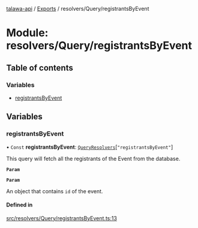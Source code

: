 [talawa-api](../README.md) / [Exports](../modules.md) / resolvers/Query/registrantsByEvent

# Module: resolvers/Query/registrantsByEvent

## Table of contents

### Variables

- [registrantsByEvent](resolvers_Query_registrantsByEvent.md#registrantsbyevent)

## Variables

### registrantsByEvent

• `Const` **registrantsByEvent**: [`QueryResolvers`](types_generatedGraphQLTypes.md#queryresolvers)[``"registrantsByEvent"``]

This query will fetch all the registrants of the Event from the database.

**`Param`**

**`Param`**

An object that contains `id` of the event.

#### Defined in

[src/resolvers/Query/registrantsByEvent.ts:13](https://github.com/Nitya-Pasrija/talawa-api/blob/d3a6af9/src/resolvers/Query/registrantsByEvent.ts#L13)
